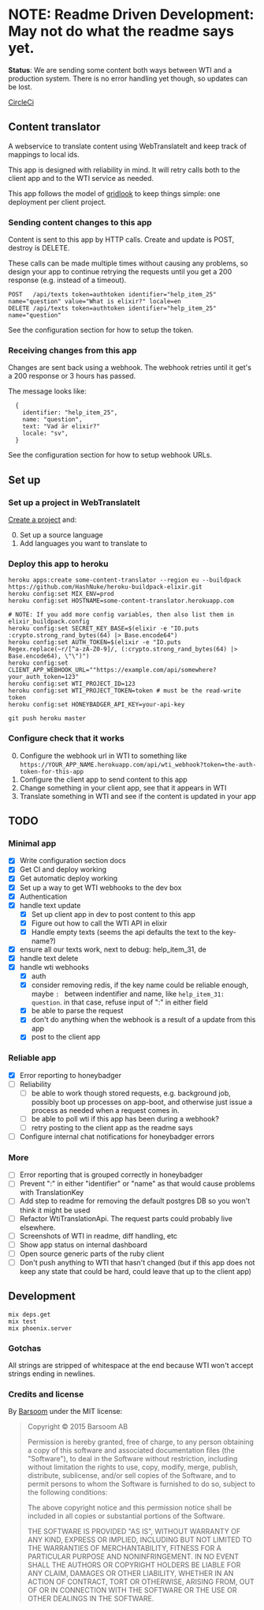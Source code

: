 # NOTE: Readme Driven Development: May not do what the readme says yet.

**Status**: We are sending some content both ways between WTI and a production system. There is no error handling yet though, so updates can be lost.

[CircleCi](https://circleci.com/gh/barsoom/content_translator)

## Content translator

A webservice to translate content using WebTranslateIt and keep track of mappings to local ids.

This app is designed with reliability in mind. It will retry calls both to the client app and to the WTI service as needed.

This app follows the model of [gridlook](https://github.com/barsoom/gridlook) to keep things simple: one deployment per client project.

### Sending content changes to this app

Content is sent to this app by HTTP calls. Create and update is POST, destroy is DELETE.

These calls can be made multiple times without causing any problems, so design your app to continue retrying the requests until you get a 200 response (e.g. instead of a timeout).

    POST   /api/texts token=authtoken identifier="help_item_25" name="question" value="What is elixir?" locale=en
    DELETE /api/texts token=authtoken identifier="help_item_25" name="question"

See the configuration section for how to setup the token.

### Receiving changes from this app

Changes are sent back using a webhook. The webhook retries until it get's a 200 response or 3 hours has passed.

The message looks like:

      {
        identifier: "help_item_25",
        name: "question",
        text: "Vad är elixir?"
        locale: "sv",
      }

See the configuration section for how to setup webhook URLs.

## Set up

### Set up a project in WebTranslateIt

[Create a project](https://webtranslateit.com/en/projects/new) and:

0. Set up a source language
0. Add languages you want to translate to

### Deploy this app to heroku

    heroku apps:create some-content-translator --region eu --buildpack https://github.com/HashNuke/heroku-buildpack-elixir.git
    heroku config:set MIX_ENV=prod
    heroku config:set HOSTNAME=some-content-translator.herokuapp.com

    # NOTE: If you add more config variables, then also list them in elixir_buildpack.config
    heroku config:set SECRET_KEY_BASE=$(elixir -e "IO.puts :crypto.strong_rand_bytes(64) |> Base.encode64")
    heroku config:set AUTH_TOKEN=$(elixir -e "IO.puts Regex.replace(~r/[^a-zA-Z0-9]/, (:crypto.strong_rand_bytes(64) |> Base.encode64), \"\")")
    heroku config:set CLIENT_APP_WEBHOOK_URL=""https://example.com/api/somewhere?your_auth_token=123"
    heroku config:set WTI_PROJECT_ID=123
    heroku config:set WTI_PROJECT_TOKEN=token # must be the read-write token
    heroku config:set HONEYBADGER_API_KEY=your-api-key

    git push heroku master

### Configure check that it works

0. Configure the webhook url in WTI to something like `https://YOUR_APP_NAME.herokuapp.com/api/wti_webhook?token=the-auth-token-for-this-app`
0. Configure the client app to send content to this app
0. Change something in your client app, see that it appears in WTI
0. Translate something in WTI and see if the content is updated in your app

## TODO

### Minimal app

- [x] Write configuration section docs
- [x] Get CI and deploy working
- [x] Get automatic deploy working
- [x] Set up a way to get WTI webhooks to the dev box
- [x] Authentication
- [x] handle text update
  - [x] Set up client app in dev to post content to this app
  - [x] Figure out how to call the WTI API in elixir
  - [x] Handle empty texts (seems the api defaults the text to the key-name?)
- [x] ensure all our texts work, next to debug: help_item_31, de
- [x] handle text delete
- [x] handle wti webhooks
  - [x] auth
  - [x] consider removing redis, if the key name could be reliable enough, maybe `: ` between indentifier and name, like `help_item_31: question`. in that case, refuse input of ":" in either field
  - [x] be able to parse the request
  - [x] don't do anything when the webhook is a result of a update from this app
  - [x] post to the client app

### Reliable app

- [x] Error reporting to honeybadger
- [ ] Reliability
  - [ ] be able to work though stored requests, e.g. background job, possibly boot up processes on app-boot, and otherwise just issue a process as needed when a request comes in.
  - [ ] be able to poll wti if this app has been during a webhook?
  - [ ] retry posting to the client app as the readme says
- [ ] Configure internal chat notifications for honeybadger errors

### More

- [ ] Error reporting that is grouped correctly in honeybadger
- [ ] Prevent ":" in either "identifier" or "name" as that would cause problems with TranslationKey
- [ ] Add step to readme for removing the default postgres DB so you won't think it might be used
- [ ] Refactor WtiTranslationApi. The request parts could probably live elsewhere.
- [ ] Screenshots of WTI in readme, diff handling, etc
- [ ] Show app status on internal dashboard
- [ ] Open source generic parts of the ruby client
- [ ] Don't push anything to WTI that hasn't changed (but if this app does not keep any state that could be hard, could leave that up to the client app)

## Development

    mix deps.get
    mix test
    mix phoenix.server

### Gotchas

All strings are stripped of whitespace at the end because WTI won't accept strings ending in newlines.

### Credits and license

By [Barsoom](http://barsoom.se) under the MIT license:

>  Copyright © 2015 Barsoom AB
>
>  Permission is hereby granted, free of charge, to any person obtaining a copy
>  of this software and associated documentation files (the "Software"), to deal
>  in the Software without restriction, including without limitation the rights
>  to use, copy, modify, merge, publish, distribute, sublicense, and/or sell
>  copies of the Software, and to permit persons to whom the Software is
>  furnished to do so, subject to the following conditions:
>
>  The above copyright notice and this permission notice shall be included in
>  all copies or substantial portions of the Software.
>
>  THE SOFTWARE IS PROVIDED "AS IS", WITHOUT WARRANTY OF ANY KIND, EXPRESS OR
>  IMPLIED, INCLUDING BUT NOT LIMITED TO THE WARRANTIES OF MERCHANTABILITY,
>  FITNESS FOR A PARTICULAR PURPOSE AND NONINFRINGEMENT. IN NO EVENT SHALL THE
>  AUTHORS OR COPYRIGHT HOLDERS BE LIABLE FOR ANY CLAIM, DAMAGES OR OTHER
>  LIABILITY, WHETHER IN AN ACTION OF CONTRACT, TORT OR OTHERWISE, ARISING FROM,
>  OUT OF OR IN CONNECTION WITH THE SOFTWARE OR THE USE OR OTHER DEALINGS IN
>  THE SOFTWARE.
